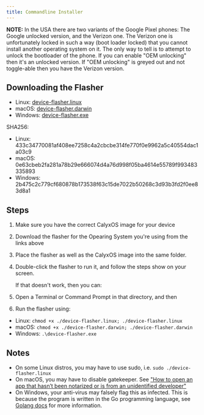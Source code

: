 ```yaml
---
title: Commandline Installer
---
```


<div class="alert alert-info" markdown="0">
<b>NOTE:</b> In the USA there are two variants of the Google Pixel phones: The Google unlocked version, and the Verizon one. The Verizon one is unfortunately locked in such a way (boot loader locked) that you cannot install another operating system on it. The only way to tell is to attempt to unlock the bootloader of the phone. If you can enable "OEM unlocking" then it's an unlocked version. If "OEM unlocking" is greyed out and not toggle-able then you have the Verizon version.
</div>

## Downloading the Flasher

* Linux: [device-flasher.linux](https://github.com/AOSPAlliance/device-flasher/releases/download/1.0.2/device-flasher.linux)
* macOS: [device-flasher.darwin](https://github.com/AOSPAlliance/device-flasher/releases/download/1.0.2/device-flasher.darwin)
* Windows: [device-flasher.exe](https://github.com/AOSPAlliance/device-flasher/releases/download/1.0.2/device-flasher.exe)

SHA256:
* Linux: 433c34770081af408ee7258c4a2cbcbe314fe770f0e9962a5c40554dac1a03c9
* macOS: 0e63cbeb2fa281a78b29e666074d4a76d998f05ba4614e55789f993483335893
* Windows: 2b475c2c779cf680878b173538f63c15de7022b50268c3d93b3fd2f0ee83d8a1

## Steps

1. Make sure you have the correct CalyxOS image for your device
2. Download the flasher for the Opearing System you're using from the links above
3. Place the flasher as well as the CalyxOS image into the same folder.
4. Double-click the flasher to run it, and follow the steps show on your screen.

   If that doesn't work, then you can:
5. Open a Terminal or Command Prompt in that directory, and then
6. Run the flasher using:
  * Linux: `chmod +x ./device-flasher.linux; ./device-flasher.linux`
  * macOS: `chmod +x ./device-flasher.darwin; ./device-flasher.darwin`
  * Windows: `.\device-flasher.exe`

## Notes
* On some Linux distros, you may have to use sudo, i.e. `sudo ./device-flasher.linux`
* On macOS, you may have to disable gatekeeper. See ["How to open an app that hasn’t been notarized or is from an unidentified developer"](https://support.apple.com/en-us/HT202491)
* On Windows, your anti-virus may falsely flag this as infected. This is because the program is written in the Go programming language, see [Golang docs](https://golang.org/doc/faq#virus) for more information.